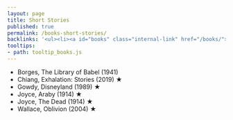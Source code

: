 ```yaml
---
layout: page
title: Short Stories
published: true
permalink: /books-short-stories/
backlinks: '<ul><li><a id="books" class="internal-link" href="/books/">Books</a></li></ul>'
tooltips: 
- path: tooltip_books.js
---
```


* Borges, The Library of Babel (1941)
* Chiang, Exhalation: Stories (2019) ★
* Gowdy, Disneyland (1989) ★
* Joyce, Araby (1914) ★
* Joyce, The Dead (1914) ★
* Wallace, Oblivion (2004) ★
